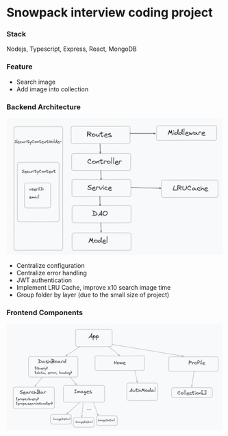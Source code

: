 # Snowpack interview coding project
### Stack  
Nodejs, Typescript, Express, React, MongoDB  
### Feature  
- Search image
- Add image into collection  
### Backend Architecture  
![backend architecture](./assets/backend-architecture.png)
- Centralize configuration
- Centralize error handling
- JWT authentication
- Implement LRU Cache, improve x10 search image time
- Group folder by layer (due to the small size of project)
### Frontend Components  
![frontend components](./assets/frontend-component.png)